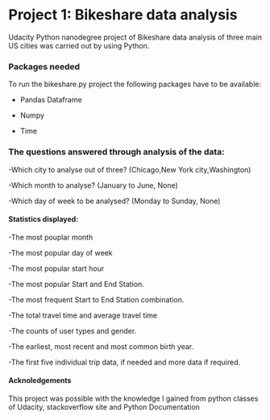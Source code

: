# Project 1: Bikeshare data analysis

Udacity Python nanodegree project of Bikeshare data analysis of three main US cities was carried out by using Python.

### Packages needed
To run the bikeshare.py project the following packages have to be available:

- Pandas Dataframe

- Numpy 

- Time 

### The questions answered through analysis of the data:

-Which city to analyse out of three? (Chicago,New York city,Washington)

-Which month to analyse? (January to June, None)

-Which day of week to be analysed? (Monday to Sunday, None)

#### Statistics displayed:

-The most pouplar month

-The most popular day of week

-The most popular start hour

-The most popular Start and End Station.

-The most frequent Start to End Station combination.

-The total travel time and average travel time

-The counts of user types and gender.

-The earliest, most recent and most common birth year.

-The first five individual trip data, if needed and more data if required.


#### Acknoledgements

This project was possible with the knowledge I gained from python classes of Udacity, stackoverflow site and Python Documentation
 
